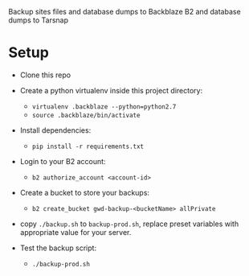 
Backup sites files and database dumps to Backblaze B2 and database dumps to Tarsnap


Setup
=====

- Clone this repo

- Create a python virtualenv inside this project directory:
  - `virtualenv .backblaze --python=python2.7`
  - `source .backblaze/bin/activate`

- Install dependencies:
  - `pip install -r requirements.txt`

- Login to your B2 account:
  - `b2 authorize_account <account-id>`

- Create a bucket to store your backups:
  - `b2 create_bucket gwd-backup-<bucketName> allPrivate`

- copy `./backup.sh` to `backup-prod.sh`, replace preset variables with appropriate value for your server.

- Test the backup script:
  - `./backup-prod.sh`

